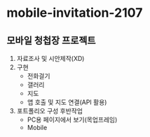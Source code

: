 # mobile-invitation-2107

## 모바일 청첩장 프로젝트
1. 자료조사 및 시안제작(XD)
2. 구현
	- 전화걸기
	- 갤러리
	- 지도
	- 앱 호출 및 지도 연결(API 활용)
3. 포트폴리오 구성 후반작업
	- PC용 페이지에서 보기(목업프레임)
	- Mobile
